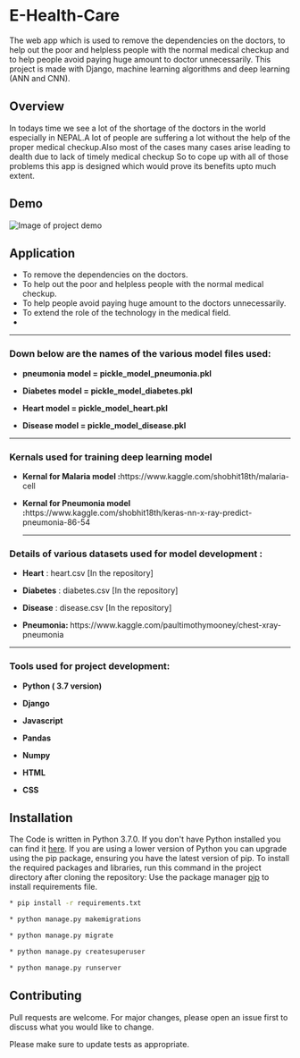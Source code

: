 # E-Health-Care

The web app which is used to remove the dependencies on the doctors, to help out the poor and helpless people with the normal medical checkup and to help people avoid paying huge amount to doctor unnecessarily. This project is made with Django, machine learning algorithms and deep learning (ANN and CNN).


## Overview
In todays time we see a lot of the shortage of the doctors in the world especially in NEPAL.A lot of people are suffering a lot without the help of the proper medical checkup.Also most of the cases many cases arise leading to dealth due to lack of timely medical checkup
So to cope up with all of those problems this app is designed which would prove its benefits upto much extent.
## Demo
![Image of project demo](https://github.com/Pradip-p/E-Health-Care/blob/master/media/images/Screenshot%20from%202021-02-07%2009-31-31.png)
## Application
* To remove the dependencies on the doctors.
* To help out the poor and helpless people with the normal medical checkup.
* To help people avoid paying huge amount to the doctors unnecessarily.
* To extend the role of the technology in the medical field.
* 


<hr>
<h3> Down below are the names of the various model files used:</h3>
<ul>
<li><p><b> pneumonia model = pickle_model_pneumonia.pkl</b></p></li>
<li><p><b>Diabetes model = pickle_model_diabetes.pkl</b></p></li>
<li><p><b>Heart model = pickle_model_heart.pkl</b></p></li>
<li><p><b>Disease model = pickle_model_disease.pkl</b></p></li>
</ul>
<hr>

<h3> Kernals used for training deep learning model </h3>
<ul>
<li><p><b>Kernal for Malaria model :</b>https://www.kaggle.com/shobhit18th/malaria-cell</p></li>

<li><p><b>Kernal for Pneumonia model :</b>https://www.kaggle.com/shobhit18th/keras-nn-x-ray-predict-pneumonia-86-54</p></li>
<hr>
</ul>

<h3> Details of various datasets used for model development : </h3>
<ul>
<li><p><b>Heart</b> : heart.csv [In the repository]</p></li>
<li><p><b>Diabetes</b> : diabetes.csv [In the repository]</p></li>
<li><p><b>Disease</b> : disease.csv [In the repository]</p></li>
<li><p><b>Pneumonia: </b> https://www.kaggle.com/paultimothymooney/chest-xray-pneumonia </p></li>
</ul>

<hr>

<h3> Tools used for project development: </h3>
<ul>
<li><p><b>Python ( 3.7 version)</b></p></li>
<li><p><b>Django</b></p></li>
<li><p><b>Javascript</b></p></li>
<li><p><b>Pandas</b></p></li>
<li><p><b>Numpy</b></p></li>
<li><p><b>HTML</b></p></li>
<li><p><b>CSS</b></p></li>
</ul>

## Installation
The Code is written in Python 3.7.0. If you don't have Python installed you can find it [here](https://www.python.org/downloads/). If you are using a lower version of Python you can upgrade using the pip package, ensuring you have the latest version of pip. To install the required packages and libraries, run this command in the project directory after cloning the repository:
Use the package manager [pip](https://pip.pypa.io/en/stable/) to install requirements file.


```bash
* pip install -r requirements.txt

* python manage.py makemigrations

* python manage.py migrate

* python manage.py createsuperuser

* python manage.py runserver

```
## Contributing
Pull requests are welcome. For major changes, please open an issue first to discuss what you would like to change.

Please make sure to update tests as appropriate.
